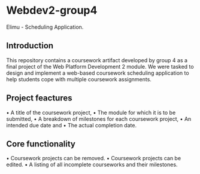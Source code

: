 # Webdev2-group4

Elimu - Scheduling Application.

## Introduction

This repository contains a coursework artifact developed by group 4 as a final project of the Web Platform Development 2 module.
We were tasked to design and implement a web-based coursework scheduling application to help students cope with multiple coursework assignments.

## Project feactures 

•	A title of the coursework project,
•	The module for which it is to be submitted,
•	A breakdown of milestones for each coursework project,
•	An intended due date and
•	The actual completion date.

## Core functionality

•	Coursework projects can be removed.
•	Coursework projects can be edited.
•	A listing of all incomplete courseworks and their milestones.







